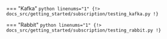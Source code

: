 === "Kafka"
    ```python linenums="1"
    {!> docs_src/getting_started/subscription/testing_kafka.py !}
    ```

=== "Rabbit"
    ```python linenums="1"
    {!> docs_src/getting_started/subscription/testing_rabbit.py !}
    ```
